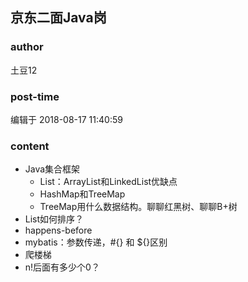 ## 京东二面Java岗
### author 
土豆12
### post-time 

编辑于  2018-08-17 11:40:59
### content 
<div class="post-topic-des nc-post-content">
 <ul>
  <li>
   Java集合框架
   <ul>
    <li>
     List：ArrayList和LinkedList优缺点
    </li>
    <li>
     HashMap和TreeMap
    </li>
    <li>
     TreeMap用什么数据结构。聊聊红黑树、聊聊B+树
    </li>
   </ul>
  </li>
  <li>
   List如何排序？
  </li>
  <li>
   happens-before
  </li>
  <li>
   mybatis：参数传递，#{} 和 ${}区别
  </li>
  <li>
   爬楼梯
  </li>
  <li>
   n!后面有多少个0？
  </li>
 </ul>
</div>

